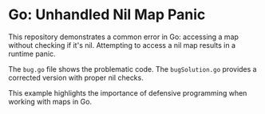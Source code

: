 # Go: Unhandled Nil Map Panic

This repository demonstrates a common error in Go: accessing a map without checking if it's nil.  Attempting to access a nil map results in a runtime panic.

The `bug.go` file shows the problematic code.  The `bugSolution.go` provides a corrected version with proper nil checks.

This example highlights the importance of defensive programming when working with maps in Go.